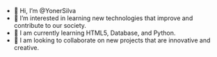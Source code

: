 - 👋 Hi, I’m @YonerSilva
- 👀 I’m interested in learning new technologies that improve and contribute to our society.
- 🌱 I am currently learning HTML5, Database, and Python.
- 💞️ I am looking to collaborate on new projects that are innovative and creative.

<!---
YonerSilva/YonerSilva is a ✨ special ✨ repository because its `README.md` (this file) appears on your GitHub profile.
You can click the Preview link to take a look at your changes.
--->
